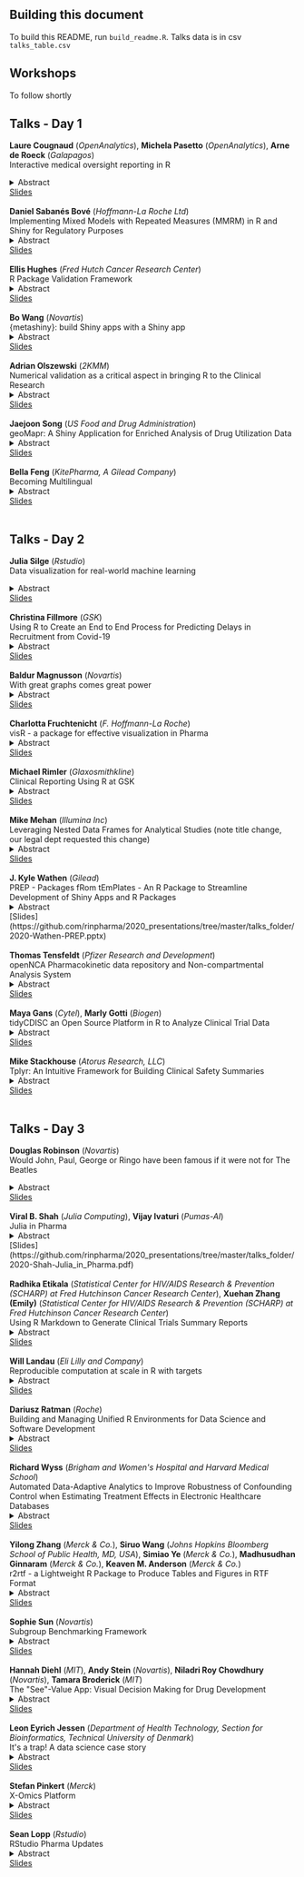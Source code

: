 ## Building this document

To build this README, run `build_readme.R`. Talks data is in csv `talks_table.csv`

## Workshops

To follow shortly



## Talks - Day  1 

<strong>Laure Cougnaud</strong> (<i>OpenAnalytics</i>), <strong>Michela Pasetto</strong> (<i>OpenAnalytics</i>), <strong>Arne de Roeck</strong> (<i>Galapagos</i>)<br>Interactive medical oversight reporting in R<details><summary>Abstract</summary></p>Medical oversight during a clinical trial is an extensive and time-consuming process. To safeguard patient safety, medical monitors need to review and explore raw safety data interactively, using standard visualizations as well as specific analyses tailored to the disease and the clinical study.
  
The creation of semi-automated reports in R could facilitate this operation. The reports include interactive visualizations (with the plotly package) and interactive descriptive statistics tables and listings (with the DT package) for safety review of the patients.
  
Template reports (based on Rmarkdown) incorporating standard analyses are integrated within an R package. The reports are set up via YAML configuration files to allow non-R users to customize the report for his/her specific study. Such report is created from datasets in CDISC standard SDTM or ADaM format, and delivered in the form of linked self-contained html pages.
  
The creation of the report documentation (in the R package) and the validation of the input parameters in the config files is automated and provided with the JSON schema format.
  
The medical oversight tool is integrated with functionalities to generate patient profiles, CSR-ready in-text tables, and enables comparison of results between multiple interim data batches delivered in the course of the clinical trial.
  
The tool will be demonstrated on a publicly available dataset.</p></details>[Slides](https://medical-monitoring.openanalytics.io/slides/#1)<br><br> <strong>Daniel Sabanés Bové</strong> (<i>Hoffmann-La Roche Ltd</i>)<br>Implementing Mixed Models with Repeated Measures (MMRM) in R and Shiny for Regulatory Purposes<details><summary>Abstract</summary></p>MMRMs are often used as the primary analysis of continuous endpoints in longitudinal clinical trials (see e.g. Mallinckrod et al, 2008). Essentially, an MMRM is a specific linear mixed effects model that includes (at least) an interaction of treatment arm and categorical visit variables as fixed effects. The covariance structure of the residuals can have different forms, and often an unstructured (i.e. saturated parametrization) covariance matrix is preferred. This structure can be represented by random effects in the mixed model.  All of this has typically been implemented in proprietary software, such as SAS, as its PROC MIXED routine is generally seen as a gold standard for mixed models. However, this does not allow the use of interactive web applications to explore the clinical study data in a flexible way. Furthermore, fitting such proprietary software into workflows such as automatic document generation is not convenient. Therefore, we wanted to implement MMRM in R. Several challenges had to be solved, such as finding the right R-packages for this purpose. We finally settled on {lme4} in combination with {lmerTest}, which could match results in SAS up to numerical precision. Convergence of estimates can be an issue and multiple optimization algorithms are therefore tried in parallel to enhance robustness. Extracting the covariance matrix estimate from {lme4} results was solved as well as finding model fit statistics that match SAS results. We use our own {rtables} to produce tables and {ggplot2} for plots. We developed a Shiny module in our internal framework for exploratory web applications. Further validation in the next months will allow us to use the R implementation for regulatory purposes, with greater flexibility and efficiency than before.</p></details>[Slides](https://github.com/rinpharma/2020_presentations/tree/master/talks_folder/2020-Sabanes_Bove-Implementing_MMRM_in_R.pdf)<br><br> <strong>Ellis Hughes</strong> (<i>Fred Hutch Cancer Research Center</i>)<br>R Package Validation Framework<details><summary>Abstract</summary></p>In this talk I will discuss the steps that have been created for validating internally generated R packages at SCHARP (Statistical Center for HIV/AIDS Research and Prevention). Housed within Fred Hutch, SCHARP is an instrumental partner in the research and clinical trials surrounding HIV prevention and vaccine development. Part of SCHARP's work involves analyzing experimental biomarkers and endpoints which change as the experimental question, analysis methods, antigens measured, and assays evolve. Maintaining a validated code base that is rigid in its output format, but flexible enough to cater a variety of inputs with minimal custom coding has proven to be important for reproducibility and scalability. SCHARP has developed several key steps in the creation, validation, and documentation of R packages that take advantage of R's packaging functionality. First, the programming team works with leadership to define specifications and lay out a roadmap of the package at the functional level. Next, statistical programmers work together to develop the package, taking advantage of the rich R ecosystem of packages for development such as roxygen2, devtools, usethis, and testthat. Once the code has been developed, the package is validated to ensure it passes all specifications using a combination of testthat and rmarkdown. Finally, the package is made available for use across the team on live data. These procedures set up a framework for validating assay processing packages that furthers the ability of Fred Hutch to provide world-class support for our clinical trials.</p></details>[Slides](https://thebioengineer.github.io/validation_rpharma/)<br><br> <strong>Bo Wang</strong> (<i>Novartis</i>)<br>{metashiny}: build Shiny apps with a Shiny app<details><summary>Abstract</summary></p>metashiny is an R package that provides a point-and-click interface to quickly design, prototype, and deploy essential Shiny applications without having to write one single line of R code. The core idea behind metashiny is to parametrize Shiny modules, which are reusable units of Shiny logic with their own namespace. Instead of modifying a module to fit various analytical needs, metashiny strives to build a module template that encompasses a wide range of popular Shiny logic, then uses a "meta"-Shiny interface to collect user requirements and customize the Shiny modules using these inputs as parameters. The customized Shiny modules are embedded in the "meta"-Shiny for preview, may be downloaded in a self-contained, functioning Shiny directory and may be deployed to a Shiny Server with minimal configuration. metashiny may be very useful in the initial design phase of Shiny products. Finally, an important feature for non-R users is it eliminates the need of learning Shiny code and the R environment, thus enables analytical colleagues from all backgrounds to explore the fantastic power of Shiny.</p></details>[Slides](https://github.com/rinpharma/2020_presentations/tree/master/talks_folder/2020-Wang-metashiny.pptx)<br><br> <strong>Adrian Olszewski</strong> (<i>2KMM</i>)<br>Numerical validation as a critical aspect in bringing R to the Clinical Research<details><summary>Abstract</summary></p>Validation of the R statistical package has become a hot topic since 2015, when the FDA issued the Statistical Software Clarifying Statement, stating officially that no specific software is required for submissions, and that any tool can be used if only it is reliable and documented appropriately. It instantly brought the attention of the pharmaceutical industry. Individual attempts to fulfil validation requirement and bring R to the controlled environments were made by a number of companies independently. In addition, combined efforts of the biggest pharmaceutical companies resulted in launching the R Validation Hub project. While most of the initiatives seem to focus on documentation and package quality assessment, relying on the results of unit tests delivered "as is" by the authors of R packages, we at 2KMM CRO set different priorities, driven by the importance of exhaustive numerical validation done in the first place. Without that, there is a risk that all the efforts on documentation and quality assurance will pertain to routines which results differ from those obtained with other trusted software in a way that cannot be adequately justified. While we do not undermine the importance of documentation and early unit testing, we believe that numerical validation, going far beyond running those tests, is mandatory to achieve satisfying level of reliability. We would like to share our findings in this area, including: the choice of reference input data and results used during the validation, sources of discrepancies between R and other software, interpretation and acceptance of the results.</p></details>[Slides](https://github.com/rinpharma/2020_presentations/tree/master/talks_folder/2020-Olszewski-Numerical_Validation_Clinical_Research.pdf)<br><br> <strong>Jaejoon Song</strong> (<i>US Food and Drug Administration</i>)<br>geoMapr: A Shiny Application for Enriched Analysis of Drug Utilization Data<details><summary>Abstract</summary></p>The crisis of opioid abuse and overdose in the United States has involved unprecedented levels of opioid prescriptions and opioid-related mortality. Greater understanding of current trends in prescription opioid utilization may help prevent new cases of abuse, addiction, and overdose.
The U.S. Food and Drug Administration (FDA, the Agency) is expanding its capacity for proactive pharmacovigilance of drug abuse, in addition to other drug safety signals. In post-market safety surveillance, pharmacy dispensing data provide valuable insights to the Agency for oversight of drug utilization. The drug dispensing data include the number of product dispensings aggregated over a time frame (e.g., months) by geographical locations (e.g., states, core-based statistical areas). One promising approach to enhance pharmacovigilance using these data would be through data enrichment: geographically referenced public data sources covering detailed information on demographic, socioeconomic, and healthcare service can be overlaid to proprietary, nationally projected data for prescription drug dispensing.
Our project, funded by the Center for Drug Evaluation and Research (CDER) Safety Research Interest Group (SRIG) program, seeks to develop a data analysis pipeline and software for generating real-world evidence (RWE) that will monitor changes in prescription opioid use and guide proactive pharmacovigilance of drug abuse. The software will provide tools to augment proprietary, nationally projected data for prescription drug dispensing with other geographically referenced, publicly available, demographic, socioeconomic, or healthcare service data. The software will generate RWE including user-interactive data visualization, spatio-temporal modeling, and machine learning for identifying factors potentially associated with drug utilization, misuse, and abuse.</p></details>[Slides](https://github.com/rinpharma/2020_presentations/tree/master/talks_folder/2020-Song-geoMapr.pptx)<br><br> <strong>Bella Feng</strong> (<i>KitePharma, A Gilead Company</i>)<br>Becoming Multilingual<details><summary>Abstract</summary></p>As stated in my 2018 R/Pharma presentation "Becoming Bilingual in SAS and R" I believe in problem-solving using different data science tools. This talk is about my team's efforts at using different data science tools (SAS R and Python) to harmonize data from 10+ clinical studies to build a robust and automated data mart that will eventually integrate biomarker data from clinical studies and real world data(RWD). (1) SAS data dictionary and ODS are first used because of two reasons: Firstly ADaM datasets are in sas7bdat format. Secondly Data dictionary and ODS are powerful tools that R or Python have not well-established package. (2) R is used for its visualization power and Shiny and Rstudio's Reticulate tools for integration of Python into R projects. (3) Python is used for its fuzzywuzzy package and potentially NLTK package. In this project we are particularly pleased and impressed by Rstudio's work on seamlessly integrating Python tools into R projects. This project showcases the use case of combining the three programming languages in Clinical Data Integration space. It also provides a POC(proof of concept) for integrating Kite internal data with external data and RWD data. It is also future looking in the sense that it prepares us to deal with future wearable device data that innovative technology and precision medicine will bring into Oncology treatment scene.</p></details>[Slides](https://github.com/rinpharma/2020_presentations/tree/master/talks_folder/2020-Feng-Becoming_Multilingual.pptx)<br><br>

## Talks - Day  2 

<strong>Julia Silge</strong> (<i>Rstudio</i>)<br>Data visualization for real-world machine learning<details><summary>Abstract</summary></p>Visual representations of data inform how machine learning practitioners think, understand, and decide. Before charts are ever used for outward communication about a ML system, they are used by the system designers and operators themselves as a tool to make better modeling choices. Practitioners use visualization, from very familiar statistical graphics to creative and less standard plots, at the points of most important human decisions when other ways to validate those decisions can be difficult. Visualization approaches are used to understand both the data that serves as input for machine learning and the models that practitioners create. In this talk, learn about the process of building a ML model in the real world, how and when practitioners use visualization to make more effective choices, and considerations for ML visualization tooling.</p></details>[Slides](https://github.com/rinpharma/2020_presentations/tree/master/talks_folder/2020-Silge-Data_Visualization_Real_World_ML.pdf)<br><br> <strong>Christina Fillmore</strong> (<i>GSK</i>)<br>Using R to Create an End to End Process for Predicting Delays in Recruitment from Covid-19<details><summary>Abstract</summary></p>Supporting data-driven decisions in the planning of clinical trials during the current pandemic involves extensive integration of heterogenous data sources, sophisticated predictive modelling, and custom visualization to communicate the predictions to decision makers. We used R to rapidly deliver end-to-end planning tools for GSK in this difficult time. 
We built a pipeline to integrate, clean and, crucially - test, a variety of internal and external datasets. This data then fed into a patient recruitment model and, finally, into a SQL-powered shiny app for interactive visualizations. The creation of the planning tool required bringing together statisticians, data scientists and clinical operations in an intense collaboration, powered by R.</p></details>[Slides](https://github.com/rinpharma/2020_presentations/tree/master/talks_folder/2020-Fillmore-Recruitment_Covid19.pptx)<br><br> <strong>Baldur Magnusson</strong> (<i>Novartis</i>)<br>With great graphs comes great power<details><summary>Abstract</summary></p>Effective visual communication is a core competency for pharmacometricians, statisticians, and, more generally, any quantitative scientist. It is essential in every step of a quantitative workflow, from scoping to execution and communicating results and conclusions. With this competency, we can better understand data and influence decisions toward appropriate actions. Without it, we can fool ourselves and others and pave the way to wrong conclusions and actions. The goal of this talk is to convey this competency through three laws of effective visual communication for the quantitative scientist: have a clear purpose, show the data clearly, and make the message obvious.</p></details>[Slides](https://github.com/rinpharma/2020_presentations/tree/master/talks_folder/2020-Magnusson-Graphs_and_Power.pptx)<br><br> <strong>Charlotta Fruchtenicht</strong> (<i>F. Hoffmann-La Roche</i>)<br>visR - a package for effective visualization in Pharma<details><summary>Abstract</summary></p>The visR project for effective graphics in drug development visR is an open collaborative effort to develop solutions for effective visual communication with a focus on reporting medical and clinical data. The aim of the collaboration is to develop a user-friendly, fit for purpose, open source package to simplify the use of good graphical principles for effective visual communication of typical analyses of interventional and observational data encountered in clinical drug development.</p></details>[Slides](https://github.com/rinpharma/2020_presentations/tree/master/talks_folder/2020-Fruchtenicht-visR.pdf)<br><br> <strong>Michael Rimler</strong> (<i>Glaxosmithkline</i>)<br>Clinical Reporting Using R at GSK<details><summary>Abstract</summary></p>The pharmaceutical industry has witnessed a growing interest in open source languages such as R and Python as an alternative to SAS for many activities related to clinical research. Hop on board for a whistle-stop tour of our efforts within GSK Biostatistics to integrate R programming into the clinical reporting pipeline. Hear how our journey started, where we are now, and what challenges and opportunities lie ahead.</p></details>[Slides](https://github.com/rinpharma/2020_presentations/tree/master/talks_folder/2020-Rimler-Clinical_Reporting_GSK.pptx)<br><br> <strong>Mike Mehan</strong> (<i>Illumina Inc</i>)<br>Leveraging Nested Data Frames for Analytical Studies (note title change, our legal dept requested this change)<details><summary>Abstract</summary></p>The development of laboratory developed tests (LDTs) and in vitro diagnostics (IVDs) requires the execution of studies to determine the analytical performance of the assay. Examples of analytical studies include limit of detection, intermediate precision, and stability studies. These studies often require similar analyses to be repeated multiple times on replicates or different sample types. The results of these analyses need to be stored in data structures that are easily accessible to the lead analyst as well as additional team members responsible for validating the work. Nested data frames are a powerful and flexible data structures that are well suited for these requirements. This talk will show how storing all of the steps of an analysis pipeline in a nested data frame allows analysts to utilize the well-established functionality of the tidyverse family of packages for efficient analysis and summarization of the data. It will also discuss how nested data frames are well suited for reproducibility and traceability, which are vital to documenting analytical performance. Reproducibility is often achieved by writing R notebooks in an environment that maintains package version consistency (e.g. docker, RStudio Server). Using nested data frames as the underlying data structure within these frameworks provides a transparent and modular method for storing the results of an existing analysis and providing easily accessible data for downstream analysis.</p></details>[Slides](https://github.com/rinpharma/2020_presentations/tree/master/talks_folder/2020-Mehan-Nested_Data_Frames.pptx)<br><br> <strong>J. Kyle Wathen</strong> (<i>Gilead</i>)<br>PREP - Packages fRom tEmPlates - An R Package to Streamline Development of Shiny Apps and R Packages<details><summary>Abstract</summary></p>In the recent years, R Shiny apps have gained considerable momentum and have been utilized to develop many useful dashboards and user interfaces (UI) that allow non-programmers access to innovative tools.   Due to the ease of development of Shiny apps and lack of complex examples, R developers often create a new shiny app in a single app.r file that contains both the ui and server code/  As a project grows, and capabilities expand in the app, a common practice is to separate the code into two files, one for the server object and one for the ui object.   While these approaches may suffice for simple applications, they can lead a developer or team of developers down a path to an application with many lines of code (e.g. 15,000+) in a single file that can be extremely difficult to debug, test, maintain or expand.  This approach can also lead to a file with a mixture of UI/server related code in the same files as complex computational code.  

In this talk, I will present the {PREP} (Packages fRom tEmPlates) package that was created to help teams streamline development of R Shiny apps and R packages using an approach that follows software development best practices.   The PREP package adds new project types to R Studio to help streamline new project creation and development.   There are three PREP project type options:  1) a Shiny app as a package, 2) a Shiny app or 3) R package that is setup with the unit testing framework included utilizing {testthat} and is intended to contain all the complex computational functionality.   Both Shiny app options are organized using modules with a consistent default theme, ability to switch between color theme options and example code for commonly implemented tasks.  By developing the complex computations in the R packages and the Shiny app as separate projects, teams can utilize each person's skill set better and simplify the testing thus making a more robust final product.  By developing the Shiny app with modules, teams can avoid extremely long single files and allow for sharing customized controls within different pages, make it much easier of using source control technology like GitHub.    In addition, the PREP package includes functions to add new tabs and modules to the Shiny app and create new functions with testing setup in the computational package to avoid multiple steps of creating files for new functions and testing.   PREP is designed to be used by new package/Shiny developers and is highly customizable for expert users without adding a dependency to your final product. 
</p></details>[Slides](https://github.com/rinpharma/2020_presentations/tree/master/talks_folder/2020-Wathen-PREP.pptx)<br><br> <strong>Thomas Tensfeldt</strong> (<i>Pfizer Research and Development</i>)<br>openNCA Pharmacokinetic data repository and Non-compartmental Analysis System<details><summary>Abstract</summary></p>Non-compartmental pharmacokinetic analysis (NCA) is used in the characteristization of drugs absorption, distribution and elimination in the body. Software that implements NCA is available from commercial and non-commercial, open-source, sources.
 
openNCA is a Pfizer, Inc in-house developed desktop application with enterprise capabilities designed to provide a PK bioanalysis result repository as well as an NCA computation routines. The system is built with modern technologies including Javascript/Typescript, Angular, Electron, Elasticsearch, Modeshape, Splunk, docker and a substantial R code base that implements system functions, configuration, analysis, reporting and user defined functionality.
 
openNCA capabilities include:
 
 -Repository/Library/Metadata stores
 -Data Loading/Merging/Validation
 -Integration with Clinical Trial operational data
 -Integration with Patient Information Management System
 -Data Access controls
 -Data Transformation
 -NCA Analysis
 -RMarkdown and LaTeX Reporting
 -Shiny Apps
 -Quality Control
 -Workflow, Data, Transformation and Analysis Lineage
 -Navigation and Search
 -Reporting Event management
 -Publishing/Data Sharing
 
Design considerations for openNCA include reproducibility, security/integrity, extensibility, discoverability and traceability. Extensibility is a cornerstone characteristic that is enabled through extensive utilization of the application of R scripts and Shiny apps to configure the system functions. The openNCA computation engine R package (https://github.com/tensfeldt/openNCA) for NCA analyses enables some unique capabilities and forms one module of the system and is open-sourced under the MIT license.
 
openNCA, both the R driven application and NCA computation R package, provides an example of an industrial application of R and is represents the in-kind contribution from Pfizer Inc to the intial prototype project of the Pharmaceutical Open Source Software Consortium (POSSC: https://www.possc.org/) to promote industrial support for open-source software development and innovation for the Clinical Pharmacology and Pharmacometrics discipline.</p></details>[Slides](https://github.com/rinpharma/2020_presentations/tree/master/talks_folder/2020-Tensfeldt-OpenNCA.pptx)<br><br> <strong>Maya Gans</strong> (<i>Cytel</i>), <strong>Marly Gotti</strong> (<i>Biogen</i>)<br>tidyCDISC an Open Source Platform in R to Analyze Clinical Trial Data<details><summary>Abstract</summary></p>The current paradigm for analyzing clinical trial data is cumbersome: it is an inefficient, slow, and expensive process. Several rounds of iterations between the main programmer and the validation programmer are usually needed to thoroughly explore the data. Furthermore, clinicians and statisticians often would like to explore the data themselves but lack a robust and flexible platform to carry out this data exploration. For instance, they may need to inspect an endpoint for patients with certain genetic markers, to analyze biomarker data, or to create table summaries. To meet these needs, we created tidyCDISC, an open source Shiny application that can be used to generate custom tables, statistics, and figures. The application has three modules: a drag and drop table generator, a graphical population explorer, and a patient history explorer. We've taken a modularized approach to our package to ensure the application can be easily expanded upon to include further analyses and figures. By sharing our application as an open source solution, we hope to help other scientists with similar problems as well as promote collaboration in the pharmaceutical industry.</p></details>[Slides](https://rmed-tidycdisc.netlify.app/#1)<br><br> <strong>Mike Stackhouse</strong> (<i>Atorus Research, LLC</i>)<br>Tplyr: An Intuitive Framework for Building Clinical Safety Summaries<details><summary>Abstract</summary></p>In the pharmaceutical industry, a great deal of the data presented in the outputs we create are very similar. For the most part, most of these tables can be broken down into a few categories: Counting for event based variables or categories, shifting to describe changes in state, and descriptive statistics to summarize continuous variables. For many of the tables that go into a clinical submission, at least when considering safety outputs, the tables are made up of a combination of these approaches. Consider a demographics table. When you look at the table, you can begin breaking the output down into smaller, redundant, components. These components can be viewed as 'layers', and the table as a whole is constructed by stacking those layers. Tplyr uses this concept to provide an intuitive framework to building clinical safety summaries.</p></details>[Slides](https://github.com/rinpharma/2020_presentations/tree/master/talks_folder/2020-Stackhouse-Tplyr.pptx)<br><br>

## Talks - Day  3 

<strong>Douglas Robinson</strong> (<i>Novartis</i>)<br>Would John, Paul, George or Ringo have been famous if it were not for The Beatles<details><summary>Abstract</summary></p>The Beatles rose to music fame in the 1960's and became a worldwide phenomenon. With millions of screaming fans and selling over 600 million records, they are often cited as one of the most influential rock bands in history. One reason for their fame was their ability to communicate in the middle of songs without using words and without missing a single beat. This led me to consider some of the best collaborations I have been a part of, which are those where the team is in complete alignment and information flows easily from one team member to another. As analysts, it is our job to enhance the ability of teams to communicate with the best tool at our disposal; graphics. Just like Paul and John, our graphics need to communicate without speaking to convey information and help teams make critical decisions about clinical trials. 

Novartis leverages the potential of R - Shiny to develop interactive tools that engage users to explore their clinical trial data with ease. Although several programs have been impacted with this technology, the goal of reaching the entire drug development portfolio is still a work in progress. This talk will describe our experiences with R - Shiny with some examples. Finally, it should be stressed that creating effective Shiny Apps requires thought, as well as adherence to strong graphical principles. In this vein, we will provide and describe our Graphical Principles Cheat Sheet(TM) that covers many aspects and considerations one should follow when devising either static or dynamic graphics.</p></details>[Slides](https://github.com/rinpharma/2020_presentations/tree/master/talks_folder/2020-Robinson-Would_John_Paul_George_Ringo_Have_Been_Famous_Without_Beatles.pdf)<br><br> <strong>Viral B. Shah</strong> (<i>Julia Computing</i>), <strong>Vijay Ivaturi</strong> (<i>Pumas-AI</i>)<br>Julia in Pharma<details><summary>Abstract</summary></p>Julia is a modern programming language that provides the ease of use of R with the speed of C++. Julia has been in development for over 11 years. Research on Julia originated at MIT in 2009.  Julia is powered by multiple dispatch - a generalization of both, object oriented programming and functional programming. Julia's multiple dispatch makes it easy to write programs at a high level of abstraction while simultaneously getting high performance. This has led to Julia being used by over 10,000 companies and 1,500 universities worldwide.

Pumas, developed in Julia, integrates mechanistic pharmacometric models with Scientific Machine Learning and neural networks. In a recent case study, we demonstrated 175x speedup for a QSP workload. Pumas is designed for every type of analysis scientists perform throughout the drug development lifecycle in one seamless environment. Leveraging Julia's parallel capabilities, Pumas leverages distributed computing and GPUs and runs on the cloud through the JuliaHub platform. These workflows leverage the Julia's database, statistics, and visualization functionality in a single package.
</p></details>[Slides](https://github.com/rinpharma/2020_presentations/tree/master/talks_folder/2020-Shah-Julia_in_Pharma.pdf)<br><br> <strong>Radhika Etikala</strong> (<i>Statistical Center for HIV/AIDS Research & Prevention (SCHARP) at Fred Hutchinson Cancer Research Center</i>), <strong>Xuehan Zhang (Emily)</strong> (<i>Statistical Center for HIV/AIDS Research & Prevention (SCHARP) at Fred Hutchinson Cancer Research Center</i>)<br>Using R Markdown to Generate Clinical Trials Summary Reports<details><summary>Abstract</summary></p>The scope of the paper is to show how to produce a statistical summary report along with explanatory text using R Markdown in RStudio. Programmers write a lot of reports that describe the results of data analyses. There should be a clear and automatic path from data and code to the final report. R Markdown is ideal for this as it is a system for combining code and text into a single document. It is also an efficient, user-friendly tool for producing reports that do not need constant updating. RStudio is often used in the Pharmaceutical and Healthcare industries for analysis and data visualization, and the R Markdown tool can also be leveraged for creating reports and datasets for submission to regulatory agencies.
 
 This paper presents an RStudio program that demonstrates how to use R Markdown to generate a statistical table showing adverse events (AE) by system organ class (or preferred term) and severity grade along with text that explains the table. Collecting AE data and performing analysis of AEs is a common and critical part of Clinical Trials. A well-developed reporting system such as one generated with R Markdown, provides a solid foundation and an efficient approach towards a better understanding of what the data represent.</p></details>[Slides](https://github.com/rinpharma/2020_presentations/tree/master/talks_folder/2020-Etikala-R_Markdown_Clinical_Trial_Summary_Reports.pptx)<br><br> <strong>Will Landau</strong> (<i>Eli Lilly and Company</i>)<br>Reproducible computation at scale in R with targets<details><summary>Abstract</summary></p>Data science can be slow. A single round of statistical computation can take several minutes, hours, or even days to complete. The targets R package keeps results up to date and reproducible while minimizing the number of expensive tasks that actually run. The targets package learns how your pipeline fits together, skips costly runtime for steps that are already up to date, runs the rest with optional implicit parallel computing, abstracts files as R objects, and shows tangible evidence that the output matches the underlying code and data. In other words, the package saves time while increasing our ability to trust the conclusions of the research. In addition, it surpasses the most burdensome permanent limitations of its predecessor, drake, to achieve greater efficiency and provide a safer, smoother, friendlier user experience. This talk debuts targets with an example COVID-19 clinical trial simulation study.</p></details>[Slides](https://wlandau.github.io/rpharma2020/#1)<br><br> <strong>Dariusz Ratman</strong> (<i>Roche</i>)<br>Building and Managing Unified R Environments for Data Science and Software Development<details><summary>Abstract</summary></p>R and Biocondutor are important tools supporting scientific workflows across early Research and Development at Roche/Genentech. We have a broad R users community, which includes Data Scientists, Software Developers and consumers of Data Products developed with R. The presentation will explain the guiding principles behind the creation and management of computational environments for Research. The first part will show how we provide shared R environments, which enable result reproducibility and provide access to custom compute resources for interactive data analysis workflows. While the second part will demonstrate how we create corresponding environments for software development, including a brief overview of the tooling and infrastructure, which streamlines the development, testing and deployment of R packages and Shiny applications.</p></details>[Slides](https://github.com/rinpharma/2020_presentations/tree/master/talks_folder/2020-Ratman-Unified_R_Environments.pdf)<br><br> <strong>Richard Wyss</strong> (<i>Brigham and Women's Hospital and Harvard Medical School</i>)<br>Automated Data-Adaptive Analytics to Improve Robustness of Confounding Control when Estimating Treatment Effects in Electronic Healthcare Databases<details><summary>Abstract</summary></p>Routinely-collected healthcare databases generated from insurance claims and electronic health records have tremendous potential to provide information on the real-world effectiveness and safety of medical products. However, unmeasured confounding stemming from non-randomized treatments and poorly measured comorbidities remains the greatest obstacle to utilizing these data sources for real-world evidence generation. To reduce unmeasured confounding, data-driven algorithms can be used to leverage the large volume of information in healthcare databases to identify proxy variables for confounders that are either unknown to the investigator or not directly measured in these data sources (proxy confounder adjustment). Evidence has shown that data-driven algorithms for proxy confounder adjustment can supplement investigator-specified variables to improve confounding control compared to adjustment based on investigator-specified variables alone. Consequently, there has been a recent explosion in the development of data-driven methods for high-dimensional proxy confounder adjustment. In this talk, I will discuss recent advancements in data-driven methods for high-dimensional proxy confounder adjustment and their implementation within the R computing environment. I will discuss challenges in assessing the validity of alternative analytic choices to tailor analyses to the given study to improve validity and robustness when estimating treatment effects in healthcare databases.</p></details>[Slides](https://github.com/rinpharma/2020_presentations/tree/master/talks_folder/2020-Wyss-Automated_Data_Adaptive_Analytics.pdf)<br><br> <strong>Yilong Zhang</strong> (<i>Merck & Co.</i>), <strong>Siruo Wang</strong> (<i>Johns Hopkins Bloomberg School of Public Health, MD, USA</i>), <strong>Simiao Ye</strong> (<i>Merck & Co.</i>), <strong>Madhusudhan Ginnaram</strong> (<i>Merck & Co.</i>), <strong>Keaven M. Anderson</strong> (<i>Merck & Co.</i>)<br>r2rtf - a Lightweight R Package to Produce Tables and Figures in RTF Format<details><summary>Abstract</summary></p>The use of open-source R is evolving in drug discovery, research and development for study design, data analysis, visualization, and report generation in the pharmaceutical industry. The ability to produce tables, listings and figures (TLFs) in customized rich text format (RTF) using R is crucial to enhance the workflow of using Microsoft Word to assemble analysis results. We developed an R package, r2rtf, that standardizes the approach to generate highly customized TLFs in RTF format. The r2rtf package provides flexibility to customize table appearance for table title, subtitle, column header, footnote, and data source. The table size, border type, color, and line width can be adjusted in each cell as well as column width, row height, text format, font size, text color, alignment, etc. The control of the format can be row or column vectorized by leveraging the vectorization in R. Furthermore, r2rtf provides pagination, section grouping, multiple tables concatenations for complicated table layouts. In this paper, we provide an overview r2rtf workflow with examples for both required and optional easy-to-use functions. Code examples are provided to create customized RTF tables and figures with highlighted features. The open-source r2rtf R package is available at: https://github.com/Merck/r2rtf.</p></details>[Slides](https://github.com/rinpharma/2020_presentations/tree/master/talks_folder/2020-Zhang-r2rtf.pdf)<br><br> <strong>Sophie Sun</strong> (<i>Novartis</i>)<br>Subgroup Benchmarking Framework<details><summary>Abstract</summary></p>Identification of subgroups with increased or decreased treatment effect is a challenging topic with several traps and pitfalls. In this project, we would like to establish good practices for subgroup identification, by building a simulation platform that allows for assessment and comparison of different quantitative subgroup identification strategies. Based on that we would like to provide guidance on different technical approaches. In addition, we would like to provide guidance on a recommended workflow for subgroup identification efforts to ensure best practices are used.</p></details>[Slides](https://github.com/rinpharma/2020_presentations/tree/master/talks_folder/2020-Sun-Subgroup_Benchmarking.pdf)<br><br> <strong>Hannah Diehl</strong> (<i>MIT</i>), <strong>Andy Stein</strong> (<i>Novartis</i>), <strong>Niladri Roy Chowdhury</strong> (<i>Novartis</i>), <strong>Tamara Broderick</strong> (<i>MIT</i>)<br>The "See"-Value App: Visual Decision Making for Drug Development<details><summary>Abstract</summary></p>Statistical graphics play an important role in exploratory data analysis, model checking and diagnostics. The lineup protocol (Buja et. al 2009) enables statistical significance testing using visualizations, bridging the gap between exploratory and inferential statistics. We created an R-shiny App that facilitates the user to generate these lineups by using preloaded examples or by uploading their own data. The user can then act as a human judge to select the plot which he/she think has the real data and see if a correct choice is made. If a correct choice is made, it would be enough evidence to believe that the real plot is significantly different from the "null" plots. The app also calculates the "see"-value based on the selections made by multiple independent users which can be used to decide statistical significance. The app supports different types of analysis using continuous, binary or time-to-event response and continuous or categorical predictors.</p></details>[Slides](https://github.com/rinpharma/2020_presentations/tree/master/talks_folder/2020-Diehl-See_Value_App.pdf)<br><br> <strong>Leon Eyrich Jessen</strong> (<i>Department of Health Technology, Section for Bioinformatics, Technical University of Denmark</i>)<br>It's a trap! A data science case story<details><summary>Abstract</summary></p>Predictive modeling is a powerful tool, which amongst other things can be applied for prioritising drug candidates. Limiting the search space needed for target exploration, can reduce costs markedly partly eliminating lab time and expensive kits. Predictive modeling is however not without pitfalls... In this short talk, I will present a (fictive) data science case story, outlining one major challenge in predictive modeling, while demonstrating how to address said challenge.</p></details>[Slides](https://rpubs.com/leonjessen/rpharma2020)<br><br> <strong>Stefan Pinkert</strong> (<i>Merck</i>)<br>X-Omics Platform<details><summary>Abstract</summary></p>Introduction to the X-Omics Platform (XOP), a digital biomarker research platform for bioinformaticians and other scientist at Merck KGaA. XOP is a validated system for storing, processing, and analyzing "omics" data, including RNASeq, DNASeq (whole-exome and whole-genome), digital pathology datasets, and eventually proteomics and other datatypes.</p></details>[Slides](https://github.com/rinpharma/2020_presentations/tree/master/talks_folder/2020-Pinkert-X_Omics_Platform.pdf)<br><br> <strong>Sean Lopp</strong> (<i>Rstudio</i>)<br>RStudio Pharma Updates<details><summary>Abstract</summary></p>RStudio will share a number of exciting product updates specifically built for pharmaceutical companies</p></details>[Slides](https://github.com/rinpharma/2020_presentations/tree/master/talks_folder/2020-Lopp-RStudio_Pharma_Updates.pdf)<br><br>